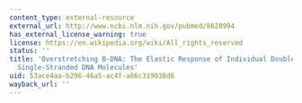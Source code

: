 ```yaml
---
content_type: external-resource
external_url: http://www.ncbi.nlm.nih.gov/pubmed/8628994
has_external_license_warning: true
license: https://en.wikipedia.org/wiki/All_rights_reserved
status: ''
title: 'Overstretching B-DNA: The Elastic Response of Individual Double-Stranded and
  Single-Stranded DNA Molecules'
uid: 53ace4aa-b296-46a5-ac4f-a86c319038d6
wayback_url: ''
---
```

